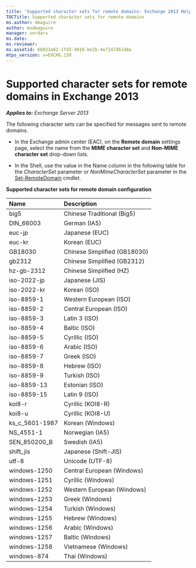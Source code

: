 ```yaml
---
title: 'Supported character sets for remote domains: Exchange 2013 Help'
TOCTitle: Supported character sets for remote domains
ms.author: dmaguire
author: msdmaguire
manager: serdars
ms.date:
ms.reviewer:
ms.assetid: 66023a62-1fd3-4019-be2b-4e7147db148a
mtps_version: v=EXCHG.150
---
```


# Supported character sets for remote domains in Exchange 2013

_**Applies to:** Exchange Server 2013_

The following character sets can be specified for messages sent to remote domains.

- In the Exchange admin center (EAC), on the **Remote domain** settings page, select the name from the **MIME character set** and **Non-MIME character set** drop-down lists.

- In the Shell, use the value in the Name column in the following table for the _CharacterSet_ parameter or _NonMimeCharacterSet_ parameter in the [Set-RemoteDomain](https://technet.microsoft.com/library/4738bf25-39b8-4433-bd64-1d60252c2832.aspx) cmdlet.

**Supported character sets for remote domain configuration**

|**Name**|**Description**|
|:-----|:-----|
|big5|Chinese Traditional (Big5)|
|DIN_66003|German (IA5)|
|euc-jp|Japanese (EUC)|
|euc-kr|Korean (EUC)|
|GB18030|Chinese Simplified (GB18030)|
|gb2312|Chinese Simplified (GB2312)|
|hz-gb-2312|Chinese Simplified (HZ)|
|iso-2022-jp|Japanese (JIS)|
|iso-2022-kr|Korean (ISO)|
|iso-8859-1|Western European (ISO)|
|iso-8859-2|Central European (ISO)|
|iso-8859-3|Latin 3 (ISO)|
|iso-8859-4|Baltic (ISO)|
|iso-8859-5|Cyrillic (ISO)|
|iso-8859-6|Arabic (ISO)|
|iso-8859-7|Greek (ISO)|
|iso-8859-8|Hebrew (ISO)|
|iso-8859-9|Turkish (ISO)|
|iso-8859-13|Estonian (ISO)|
|iso-8859-15|Latin 9 (ISO)|
|koi8-r|Cyrillic (KOI8-R)|
|koi8-u|Cyrillic (KOI8-U)|
|ks_c_5601-1987|Korean (Windows)|
|NS_4551-1|Norwegian (IA5)|
|SEN_850200_B|Swedish (IA5)|
|shift_jis|Japanese (Shift-JIS)|
|utf-8|Unicode (UTF-8)|
|windows-1250|Central European (Windows)|
|windows-1251|Cyrillic (Windows)|
|windows-1252|Western European (Windows)|
|windows-1253|Greek (Windows)|
|windows-1254|Turkish (Windows)|
|windows-1255|Hebrew (Windows)|
|windows-1256|Arabic (Windows)|
|windows-1257|Baltic (Windows)|
|windows-1258|Vietnamese (Windows)|
|windows-874|Thai (Windows)|
